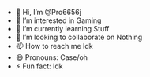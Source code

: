 - 👋 Hi, I’m @Pro6656j
- 👀 I’m interested in Gaming
- 🌱 I’m currently learning Stuff
- 💞️ I’m looking to collaborate on Nothing
- 📫 How to reach me Idk
- 😄 Pronouns: Case/oh
- ⚡ Fun fact: Idk
<!---
Pro6656j/Pro6656j is a ✨ special ✨ repository because its `README.md` (this file) appears on your GitHub profile.
You can click the Preview link to take a look at your changes.
--->
